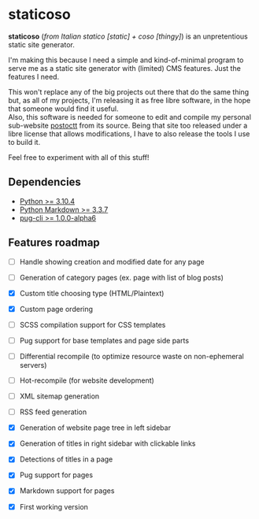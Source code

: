 # staticoso

**staticoso** (_from Italian statico [static] + coso [thingy]_) is an unpretentious static site generator.

I'm making this because I need a simple and kind-of-minimal program to serve me as a static site generator with (limited) CMS features. Just the features I need.

This won't replace any of the big projects out there that do the same thing but, as all of my projects, I'm releasing it as free libre software, in the hope that someone would find it useful.  
Also, this software is needed for someone to edit and compile my personal sub-website [postoctt](https://octtspacc.gitlab.io/postoctt) from its source. Being that site too released under a libre license that allows modifications, I have to also release the tools I use to build it.

Feel free to experiment with all of this stuff!

## Dependencies
- [Python >= 3.10.4](https://python.org)
- [Python Markdown >= 3.3.7](https://pypi.org/project/Markdown)
- [pug-cli >= 1.0.0-alpha6](https://npmjs.com/package/pug-cli)

## Features roadmap
- [ ] Handle showing creation and modified date for any page
- [ ] Generation of category pages (ex. page with list of blog posts)
- [x] Custom title choosing type (HTML/Plaintext)
- [x] Custom page ordering
- [ ] SCSS compilation support for CSS templates
- [ ] Pug support for base templates and page side parts
- [ ] Differential recompile (to optimize resource waste on non-ephemeral servers)
- [ ] Hot-recompile (for website development)
- [ ] XML sitemap generation
- [ ] RSS feed generation
- [x] Generation of website page tree in left sidebar
- [x] Generation of titles in right sidebar with clickable links
- [x] Detections of titles in a page
- [x] Pug support for pages
- [x] Markdown support for pages
- [x] First working version

